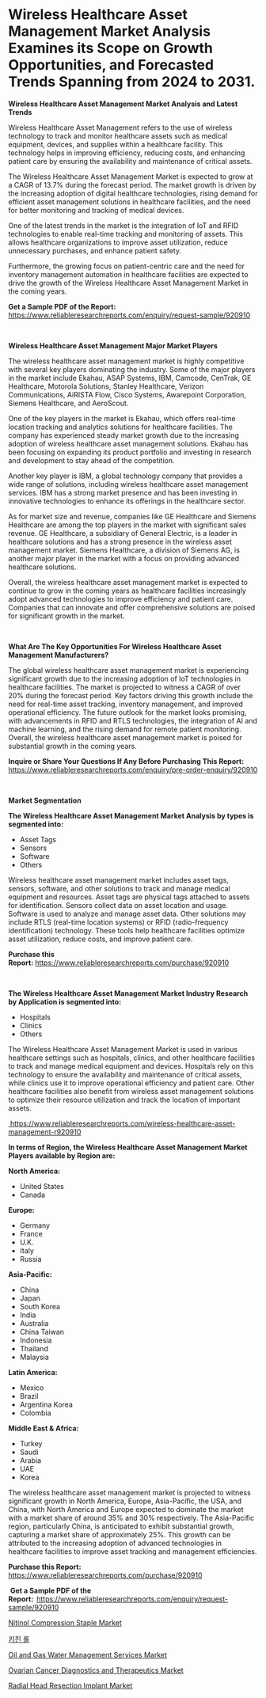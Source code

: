 <p><h1>Wireless Healthcare Asset Management Market Analysis Examines its Scope on Growth Opportunities, and Forecasted Trends Spanning from 2024 to 2031.</h1></p><p><strong>Wireless Healthcare Asset Management Market Analysis and Latest Trends</strong></p>
<p><p>Wireless Healthcare Asset Management refers to the use of wireless technology to track and monitor healthcare assets such as medical equipment, devices, and supplies within a healthcare facility. This technology helps in improving efficiency, reducing costs, and enhancing patient care by ensuring the availability and maintenance of critical assets.</p><p>The Wireless Healthcare Asset Management Market is expected to grow at a CAGR of 13.7% during the forecast period. The market growth is driven by the increasing adoption of digital healthcare technologies, rising demand for efficient asset management solutions in healthcare facilities, and the need for better monitoring and tracking of medical devices.</p><p>One of the latest trends in the market is the integration of IoT and RFID technologies to enable real-time tracking and monitoring of assets. This allows healthcare organizations to improve asset utilization, reduce unnecessary purchases, and enhance patient safety.</p><p>Furthermore, the growing focus on patient-centric care and the need for inventory management automation in healthcare facilities are expected to drive the growth of the Wireless Healthcare Asset Management Market in the coming years.</p></p>
<p><strong>Get a Sample PDF of the Report:&nbsp;</strong> <a href="https://www.reliableresearchreports.com/enquiry/request-sample/920910">https://www.reliableresearchreports.com/enquiry/request-sample/920910</a></p>
<p>&nbsp;</p>
<p><strong>Wireless Healthcare Asset Management Major Market Players</strong></p>
<p><p>The wireless healthcare asset management market is highly competitive with several key players dominating the industry. Some of the major players in the market include Ekahau, ASAP Systems, IBM, Camcode, CenTrak, GE Healthcare, Motorola Solutions, Stanley Healthcare, Verizon Communications, AiRISTA Flow, Cisco Systems, Awarepoint Corporation, Siemens Healthcare, and AeroScout.</p><p>One of the key players in the market is Ekahau, which offers real-time location tracking and analytics solutions for healthcare facilities. The company has experienced steady market growth due to the increasing adoption of wireless healthcare asset management solutions. Ekahau has been focusing on expanding its product portfolio and investing in research and development to stay ahead of the competition.</p><p>Another key player is IBM, a global technology company that provides a wide range of solutions, including wireless healthcare asset management services. IBM has a strong market presence and has been investing in innovative technologies to enhance its offerings in the healthcare sector.</p><p>As for market size and revenue, companies like GE Healthcare and Siemens Healthcare are among the top players in the market with significant sales revenue. GE Healthcare, a subsidiary of General Electric, is a leader in healthcare solutions and has a strong presence in the wireless asset management market. Siemens Healthcare, a division of Siemens AG, is another major player in the market with a focus on providing advanced healthcare solutions.</p><p>Overall, the wireless healthcare asset management market is expected to continue to grow in the coming years as healthcare facilities increasingly adopt advanced technologies to improve efficiency and patient care. Companies that can innovate and offer comprehensive solutions are poised for significant growth in the market.</p></p>
<p>&nbsp;</p>
<p><strong>What Are The Key Opportunities For Wireless Healthcare Asset Management Manufacturers?</strong></p>
<p><p>The global wireless healthcare asset management market is experiencing significant growth due to the increasing adoption of IoT technologies in healthcare facilities. The market is projected to witness a CAGR of over 20% during the forecast period. Key factors driving this growth include the need for real-time asset tracking, inventory management, and improved operational efficiency. The future outlook for the market looks promising, with advancements in RFID and RTLS technologies, the integration of AI and machine learning, and the rising demand for remote patient monitoring. Overall, the wireless healthcare asset management market is poised for substantial growth in the coming years.</p></p>
<p><strong>Inquire or Share Your Questions If Any Before Purchasing This Report:</strong> <a href="https://www.reliableresearchreports.com/enquiry/pre-order-enquiry/920910">https://www.reliableresearchreports.com/enquiry/pre-order-enquiry/920910</a></p>
<p>&nbsp;</p>
<p><strong>Market Segmentation</strong></p>
<p><strong>The Wireless Healthcare Asset Management Market Analysis by types is segmented into:</strong></p>
<p><ul><li>Asset Tags</li><li>Sensors</li><li>Software</li><li>Others</li></ul></p>
<p><p>Wireless healthcare asset management market includes asset tags, sensors, software, and other solutions to track and manage medical equipment and resources. Asset tags are physical tags attached to assets for identification. Sensors collect data on asset location and usage. Software is used to analyze and manage asset data. Other solutions may include RTLS (real-time location systems) or RFID (radio-frequency identification) technology. These tools help healthcare facilities optimize asset utilization, reduce costs, and improve patient care.</p></p>
<p><strong>Purchase this Report:&nbsp;</strong><a href="https://www.reliableresearchreports.com/purchase/920910">https://www.reliableresearchreports.com/purchase/920910</a></p>
<p>&nbsp;</p>
<p><strong>The Wireless Healthcare Asset Management Market Industry Research by Application is segmented into:</strong></p>
<p><ul><li>Hospitals</li><li>Clinics</li><li>Others</li></ul></p>
<p><p>The Wireless Healthcare Asset Management Market is used in various healthcare settings such as hospitals, clinics, and other healthcare facilities to track and manage medical equipment and devices. Hospitals rely on this technology to ensure the availability and maintenance of critical assets, while clinics use it to improve operational efficiency and patient care. Other healthcare facilities also benefit from wireless asset management solutions to optimize their resource utilization and track the location of important assets.</p></p>
<p><a href="https://www.reliableresearchreports.com/wireless-healthcare-asset-management-r920910">&nbsp;https://www.reliableresearchreports.com/wireless-healthcare-asset-management-r920910</a></p>
<p><strong>In terms of Region, the Wireless Healthcare Asset Management Market Players available by Region are:</strong></p>
<p>
    <p> <strong> North America: </strong>
        <ul>
            <li>United States</li>
            <li>Canada</li>
        </ul>
        </p> 
    <p> <strong> Europe: </strong>
        <ul>
            <li>Germany</li>
            <li>France</li>
            <li>U.K.</li>
            <li>Italy</li>
            <li>Russia</li>
        </ul>
        </p> 
    <p> <strong> Asia-Pacific: </strong>
        <ul>
            <li>China</li>
            <li>Japan</li>
            <li>South Korea</li>
            <li>India</li>
            <li>Australia</li>
            <li>China Taiwan</li>
            <li>Indonesia</li>
            <li>Thailand</li>
            <li>Malaysia</li>
        </ul>
        </p> 
    <p> <strong> Latin America: </strong>
        <ul>
            <li>Mexico</li>
            <li>Brazil</li>
            <li>Argentina Korea</li>
            <li>Colombia</li>
        </ul>
        </p> 
    <p> <strong> Middle East & Africa: </strong>
        <ul>
            <li>Turkey</li>
            <li>Saudi</li>
            <li>Arabia</li>
            <li>UAE</li>
            <li>Korea</li>
        </ul>
    </p>
    </p>
<p><p>The wireless healthcare asset management market is projected to witness significant growth in North America, Europe, Asia-Pacific, the USA, and China, with North America and Europe expected to dominate the market with a market share of around 35% and 30% respectively. The Asia-Pacific region, particularly China, is anticipated to exhibit substantial growth, capturing a market share of approximately 25%. This growth can be attributed to the increasing adoption of advanced technologies in healthcare facilities to improve asset tracking and management efficiencies.</p></p>
<p><strong>Purchase this Report: </strong><a href="https://www.reliableresearchreports.com/purchase/920910">https://www.reliableresearchreports.com/purchase/920910</a></p>
<p>&nbsp;<strong>Get a Sample PDF of the Report:&nbsp;&nbsp;</strong><a href="https://www.reliableresearchreports.com/enquiry/request-sample/920910">https://www.reliableresearchreports.com/enquiry/request-sample/920910</a></p>
<p><strong></strong></p>
<p><p><a href="https://www.linkedin.com/pulse/nitinol-compression-staple-market-analysis-its-cagr-segmentation-d4pac">Nitinol Compression Staple Market</a></p><p><a href="https://github.com/durgin521/Market-Research-Report-List-1/blob/main/205807554135.md">키친 롤</a></p><p><a href="https://github.com/seekum/Market-Research-Report-List-2/blob/main/oil-and-gas-water-management-services-market.md">Oil and Gas Water Management Services Market</a></p><p><a href="https://github.com/timeliteaut/Market-Research-Report-List-2/blob/main/ovarian-cancer-diagnostics-and-therapeutics-market.md">Ovarian Cancer Diagnostics and Therapeutics Market</a></p><p><a href="https://www.linkedin.com/pulse/radial-head-resection-implant-market-analysis-its-cagr-segmentation-s0mmf">Radial Head Resection Implant Market</a></p></p>